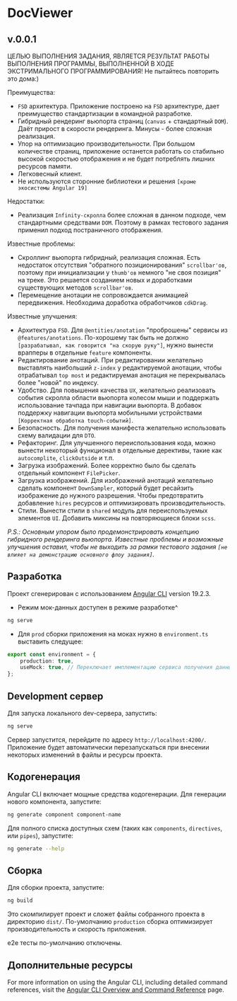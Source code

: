 # DocViewer
## v.0.0.1

ЦЕЛЬЮ ВЫПОЛНЕНИЯ ЗАДАНИЯ, ЯВЛЯЕТСЯ РЕЗУЛЬТАТ РАБОТЫ ВЫПОЛНЕНИЯ ПРОГРАММЫ, ВЫПОЛНЕННОЙ В ХОДЕ ЭКСТРИМАЛЬНОГО ПРОГРАММИРОВАНИЯ!
Не пытайтесь повторить это дома:)

Преимущества:
- `FSD` архитектура. Приложение построено на `FSD` архитектуре, дает преимущество стандартизации в командной разработке.
- Гибридный рендеринг вьюпорта страниц (`canvas` + стандартный `DOM`). Даёт прирост в скорости рендеринга. Минусы - более сложная реализация.
- Упор на оптимизацию производительности. При большом количестве страниц, приложение останется работать со стабильно высокой скоростью отображения и не будет потреблять лишних ресурсов памяти.
- Легковесный клиент.
- Не используются сторонние библиотеки и решения `[кроме экосистемы Angular 19]`

Недостатки:
- Реализация `Infinity-скролла` более сложная в данном подходе, чем стандартными средствами `DOM`. Поэтому в рамках тестового задания применил подход постраничного отображения.

Известные проблемы:
- Скроллинг вьюпорта гибридный, реализация сложная. Есть недостаток отсутствия "обратного позиционирования" `scrollbar'ов`, поэтому при инициализации у `thumb'ов` немного "не своя позиция" на треке. Это решается созданием новых и доработками существующих методов `scrollbar'ов`.
- Перемещение анотации не сопровождается анимацией передвижения. Необходима доработка обработчиков `cdkDrag`.

Известные улучшения:
- Архитектура `FSD`. Для `@entities/anotation` "проброшены" сервисы из `@features/anotations`. По-хорошему так быть не должно `[разрабатывал, как говорится "на скорую руку"]`, нужно вынести врапперы в отдельные `feature` компоненты.
- Редактирование анотаций. При редактировании желательно выставлять наибольший `z-index` у редактируемой анотации, чтобы отрабатывал `top most` и редактируемая анотация не перекрывалась более "новой" по индексу.
- Удобство. Для повышения качества `UX`, желательно реализовать события скролла области вьюпорта колесом мыши и поддержать использование тачпада при навигации вьюпорта. В добавок поддержку навигации вьюпорта мобильными устройствами `[Корректная обработка touch-событий]`.
- Безопасность. Для получения манифеста желательно использовать схему валидации для `DTO`.
- Рефакторинг. Для улучшенного переиспользования кода, можно вынести некоторый функционал в отдельные дерективы, такие как `autocomplite`, `clickOutside` и т.п.
- Загрузка изображений. Более корректно было бы сделать отдельный компонент `FilePicker`.
- Загрузка изображений. Для изображений анотаций желательно сделать компонент `DownSampler`, который будет ресайзить изображение до нужного разрешения. Чтобы предотвратить добавление `hires` ресурсов и оптимизировать производительность. 
- Стили. Вынести стили в `shared` модуль для переиспользуемых элементов `UI`. Добавить миксины на повторяющиеся блоки `scss`.



_P.S.: Основным упором было продемонстрировать концепцию гибридного рендеринга вьюпорта. Известные проблемы и возможные улучшения оставил, чтобы не выходить за рамки тестового задания `[не влияет на демонстрацию основного флоу задания]`._

## Разработка 

Проект сгенерирован с использованием [Angular CLI](https://github.com/angular/angular-cli) version 19.2.3.

- Режим мок-данных доступен в режиме разработке^
```bash
ng serve
```

- Для `prod` сборки приложения на моках нужно в `environment.ts` выставить следущее:

```ts
export const environment = {
    production: true,
    useMock: true, // Переключает имплементацию сервиса получения данных на моки
};
```

## Development сервер

Для запуска локального dev-сервера, запустить:

```bash
ng serve
```

Сервер запустится, перейдите по адресу `http://localhost:4200/`. Приложение будет автоматически перезапускаться при внесении некоторых изменений в файлы и ресурсы проекта.

## Кодогенерация

Angular CLI включает мощные средства кодогенерации. Для генерации нового компонента, запустите:

```bash
ng generate component component-name
```

Для полного списка доступных схем (таких как `components`, `directives`, или `pipes`), запустите:

```bash
ng generate --help
```

## Сборка

Для сборки проекта, запустите:

```bash
ng build
```

Это скомпилирует проект и сложет файлы собранного проекта в директорию `dist/`. По-умолчанию `production` сборка оптимизирует производительность и скорость приложения.

e2e тесты по-умолчанию отключены.

## Дополнительные ресурсы

For more information on using the Angular CLI, including detailed command references, visit the [Angular CLI Overview and Command Reference](https://angular.dev/tools/cli) page.
